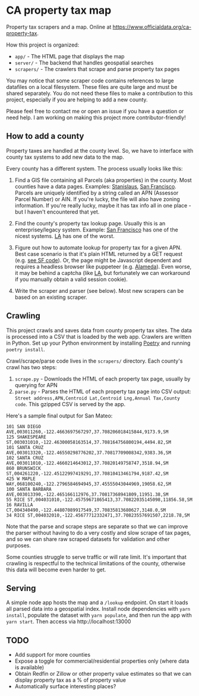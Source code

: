 # CA property tax map

Property tax scrapers and a map.  Online at https://www.officialdata.org/ca-property-tax.

How this project is organized:
- `app/` - The HTML page that displays the map
- `server/` - The backend that handles geospatial searches
- `scrapers/` - The crawlers that scrape and parse property tax pages

You may notice that some scraper code contains references to large datafiles on a local filesystem.  These files are quite large and must be shared separately.  You do not need these files to make a contribution to this project, especially if you are helping to add a new county.

Please feel free to contact me or open an issue if you have a question or need help.  I am working on making this project more contributor-friendly!

## How to add a county

Property taxes are handled at the county level.  So, we have to interface with county tax systems to add new data to the map.

Every county has a different system.  The process usually looks like this:

1. Find a GIS file containing all Parcels (aka properties) in the county.  Most counties have a data pages.  Examples: [Stanislaus](http://gis.stancounty.com/giscentral/public/downloads.jsp?main=4), [San Francisco](https://data.sfgov.org/Geographic-Locations-and-Boundaries/Parcels-Active-and-Retired/acdm-wktn).  Parcels are uniquely identified by a string called an APN (Assessor Parcel Number) or AIN.  If you're lucky, the file will also have zoning information.  If you're really lucky, maybe it has tax info all in one place - but I haven't encountered that yet.

2. Find the county's property tax lookup page.  Usually this is an enterprisey/legacy system.  Example: [San Francisco](https://sanfrancisco-ca.county-taxes.com/public) has one of the nicest systems. [LA](https://vcheck.ttc.lacounty.gov/) has one of the worst.

3. Figure out how to automate lookup for property tax for a given APN.  Best case scenario is that it's plain HTML returned by a GET request (e.g. [see SF code](https://github.com/typpo/ca-property-tax/blob/master/scrapers/san_francisco/scrape.py)).  Or, the page might be Javascript dependent and requires a headless browser like puppeteer (e.g. [Alameda](https://github.com/typpo/ca-property-tax/blob/master/scrapers/alameda/scrape.py)).  Even worse, it may be behind a captcha (like [LA](https://github.com/typpo/ca-property-tax/blob/master/scrapers/los_angeles/scrape.py), but fortunately we can workaround if you manually obtain a valid session cookie).

4. Write the scraper and parser (see below).  Most new scrapers can be based on an existing scraper.

## Crawling

This project crawls and saves data from county property tax sites.  The data is processed into a CSV that is loaded by the web app.  Crawlers are written in Python.  Set up your Python environment by installing [Poetry](https://python-poetry.org/) and running `poetry install`.

Crawl/scrape/parse code lives in the `scrapers/` directory.  Each county's crawl has two steps:

1. `scrape.py` - Downloads the HTML of each property tax page, usually by querying for APN
2. `parse.py` - Parses the HTML of each property tax page into CSV output: `Street address,APN,Centroid Lat,Centroid Lng,Annual Tax,County code`.  This gzipped CSV is served by the app.

Here's a sample final output for San Mateo:
```
101 SAN DIEGO AVE,003011260,-122.4663697567297,37.708206018415844,9173.9,SM
125 SHAKESPEARE ST,003031010,-122.46300058163514,37.708164756800194,4494.82,SM
101 SANTA CRUZ AVE,003013320,-122.46550298776202,37.70817709008342,9383.36,SM
102 SANTA CRUZ AVE,003011010,-122.4660214643012,37.70820149758747,3518.94,SM
860 BRUNSWICK ST,004261220,-122.45122997419291,37.70810413461794,9187.42,SM
425 W MAPLE WAY,068100240,-122.2796584694945,37.45555043044969,19058.62,SM
100 SANTA BARBARA AVE,003013390,-122.465166112976,37.70817368941809,11951.38,SM
55 RICE ST,004031010,-122.45759671865413,37.70822035145098,11856.58,SM
16 RAVILLA CT,004340490,-122.44807089917549,37.70835813680627,3148.0,SM
34 RICE ST,004032010,-122.45677712332471,37.70823557691507,2218.78,SM
```

Note that the parse and scrape steps are separate so that we can improve the parser without having to do a very costly and slow scrape of tax pages, and so we can share raw scraped datasets for validation and other purposes.

Some counties struggle to serve traffic or will rate limit.  It's important that crawling is respectful to the technical limitations of the county, otherwise this data will become even harder to get.

## Serving

A simple node app hosts the map and a `/lookup` endpoint.  On start it loads all parsed data into a geospatial index.  Install node dependencies with `yarn install`, populate the dataset with `yarn populate`, and then run the app with `yarn start`.  Then access via http://localhost:13000

## TODO

- Add support for more counties
- Expose a toggle for commercial/residential properties only (where data is available)
- Obtain Redfin or Zillow or other property value estimates so that we can display property tax as a % of property value
- Automatically surface interesting places?
